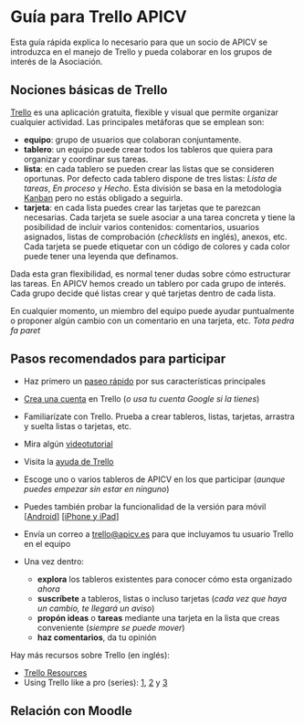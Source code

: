 # Guía para Trello APICV

Esta guía rápida explica lo necesario para que un socio de APICV se introduzca
en el manejo de Trello y pueda colaborar en los grupos de interés de la
Asociación.

## Nociones básicas de Trello

[Trello](https://trello.com) es una aplicación gratuita, flexible y visual que
permite organizar cualquier actividad. Las principales metáforas que se emplean
son:

* **equipo**: grupo de usuarios que colaboran conjuntamente.
* **tablero**: un equipo puede crear todos los tableros que quiera para organizar y
 coordinar sus tareas.
* **lista**: en cada tablero se pueden crear las listas que se consideren oportunas.
 Por defecto cada tablero dispone de tres listas: *Lista de tareas*, *En
proceso* y *Hecho*. Esta división se basa en la metodología
[Kanban](https://es.wikipedia.org/wiki/Kanban) pero no estás obligado a
seguirla.
* **tarjeta**: en cada lista puedes crear las tarjetas que te parezcan necesarias.
 Cada tarjeta se suele asociar a una tarea concreta y tiene la posibilidad de
incluir varios contenidos: comentarios, usuarios asignados, listas de
comprobación (*checklists* en inglés), anexos, etc. Cada tarjeta se puede
etiquetar con un código de colores y cada color puede tener una leyenda que
definamos.

Dada esta gran flexibilidad, es normal tener dudas sobre cómo estructurar las
tareas. En APICV hemos creado un tablero por cada grupo de interés. Cada grupo
decide qué listas crear y qué tarjetas dentro de cada lista.

En cualquier momento, un miembro del equipo puede ayudar puntualmente o proponer
algún cambio con un comentario en una tarjeta, etc. *Tota pedra fa paret*

## Pasos recomendados para participar

* Haz primero un [paseo rápido](https://trello.com/tour) por sus características principales
* [Crea una cuenta](https://trello.com/signup) en Trello (*o usa tu cuenta Google si la tienes*)
* Familiarízate con Trello. Prueba a crear tableros, listas, tarjetas, arrastra y suelta listas o tarjetas, etc.
* Mira algún [videotutorial](https://youtu.be/2lFY7E_bLvg)
* Visita la [ayuda de Trello](http://help.trello.com/)
* Escoge uno o varios tableros de APICV en los que participar (*aunque puedes empezar sin estar en ninguno*)
* Puedes también probar la funcionalidad de la versión para móvil [[Android](https://play.google.com/store/apps/details?id=com.trello)] [[iPhone y iPad](https://itunes.apple.com/app/trello-organize-anything/id461504587)]
* Envía un correo a trello@apicv.es para que incluyamos tu usuario Trello en el equipo
* Una vez dentro:

  * **explora** los tableros existentes para conocer cómo esta organizado *ahora*
  * **suscríbete** a tableros, listas o incluso tarjetas (*cada vez que haya un cambio, te llegará un aviso*)
  * **propón ideas** o **tareas** mediante una tarjeta en la lista que creas conveniente (*siempre se puede mover*)
  * **haz comentarios**, da tu opinión
 
Hay más recursos sobre Trello (en inglés):

* [Trello Resources](https://trello.com/b/nPNSBZjB)
* Using Trello like a pro (series): [1](http://blog.trello.com/how-to-use-trello-like-a-pro/), [2](http://blog.trello.com/using-trello-like-a-pro-part-2/) y [3](http://blog.trello.com/using-trello-like-a-pro-part-3/)

## Relación con Moodle

